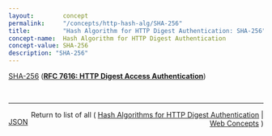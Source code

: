 ```yaml
---
layout:        concept
permalink:     "/concepts/http-hash-alg/SHA-256"
title:         "Hash Algorithm for HTTP Digest Authentication: SHA-256"
concept-name:  Hash Algorithm for HTTP Digest Authentication
concept-value: SHA-256
description: "SHA-256"
---
```


[SHA-256](http://tools.ietf.org/html/rfc7616#section-6.1 "Read documentation for Hash Algorithm for HTTP Digest Authentication &#34;SHA-256&#34;") (**[RFC 7616: HTTP Digest Access Authentication](/specs/IETF/RFC/7616 "The Hypertext Transfer Protocol (HTTP) provides a simple challenge-response authentication mechanism that may be used by a server to challenge a client request and by a client to provide authentication information. This document defines the HTTP Digest Authentication scheme that can be used with the HTTP authentication mechanism.")**)

<br/>
<hr/>

<p style="float : left"><a href="./SHA-256.json" title="JSON representing this particular Web Concept value">JSON</a></p>
<p style="text-align: right">Return to list of all ( <a href="../http-hash-alg/">Hash Algorithms for HTTP Digest Authentication</a> | <a href="../">Web Concepts</a> )</p>
